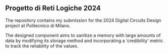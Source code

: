 ## Progetto di Reti Logiche 2024
The repository contains my submission for the 2024 Digital Circuits Design project at Politecnico di Milano.

The designed component aims to sanitize a memory with large amounts of data by modifying its storage method and incorporating a ‘credibility’ metric to track the reliability of the values.
